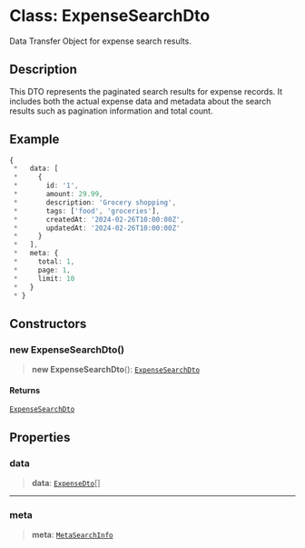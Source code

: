 # Class: ExpenseSearchDto

Data Transfer Object for expense search results.

## Description

This DTO represents the paginated search results for expense records.
It includes both the actual expense data and metadata about the search results
such as pagination information and total count.

## Example

```ts
{
 *   data: [
 *     {
 *       id: '1',
 *       amount: 29.99,
 *       description: 'Grocery shopping',
 *       tags: ['food', 'groceries'],
 *       createdAt: '2024-02-26T10:00:00Z',
 *       updatedAt: '2024-02-26T10:00:00Z'
 *     }
 *   ],
 *   meta: {
 *     total: 1,
 *     page: 1,
 *     limit: 10
 *   }
 * }
```

## Constructors

### new ExpenseSearchDto()

> **new ExpenseSearchDto**(): [`ExpenseSearchDto`](ExpenseSearchDto.md)

#### Returns

[`ExpenseSearchDto`](ExpenseSearchDto.md)

## Properties

### data

> **data**: [`ExpenseDto`](../../expense.dto/classes/ExpenseDto.md)[]

***

### meta

> **meta**: [`MetaSearchInfo`](../../../../common/dto/meta-search-info.dto/classes/MetaSearchInfo.md)
